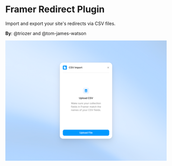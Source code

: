 # Framer Redirect Plugin

Import and export your site's redirects via CSV files.

**By**: @triozer and @tom-james-watson

![Redirects Image](../../assets/csv-import.png)
